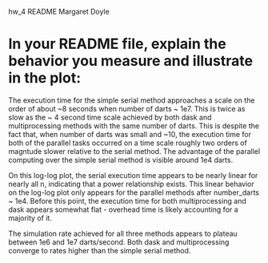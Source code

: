 hw_4 README
Margaret Doyle 


# In your README file, explain the behavior you measure and illustrate in the plot: 


The execution time for the simple serial method approaches a scale on the order of about ~8 seconds when number of darts ~ 1e7. This is twice as slow as the ~ 4 second time scale achieved by both dask and multiprocessing methods with the same number of darts. This is despite the fact that, when number of darts was small and ~10, the execution time for both of the parallel tasks occurred on a time scale roughly two orders of magntude slower relative to the serial method. The advantage of the parallel computing over the simple serial method is visible around 1e4 darts. 

On this log-log plot, the serial execution time appears to be nearly linear for nearly all n, indicating that a power relationship exists. This linear behavior on the log-log plot only appears for the parallel methods after number_darts ~ 1e4. Before this point, the execution time for both multiprocessing and dask appears somewhat flat - overhead time is likely accounting for a majority of it.

The simulation rate achieved for all three methods appears to plateau between 1e6 and 1e7 darts/second. Both dask and multiprocessing converge to rates higher than the simple serial method. 


```python

```
